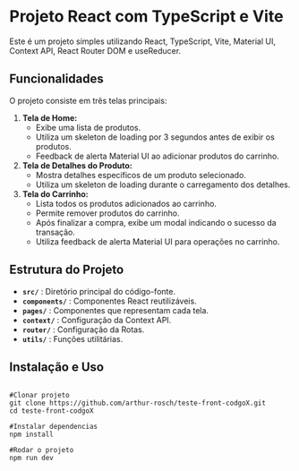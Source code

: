 # Projeto React com TypeScript e Vite

Este é um projeto simples utilizando React, TypeScript, Vite, Material UI, Context API, React Router DOM e useReducer.

## Funcionalidades

O projeto consiste em três telas principais:

1. **Tela de Home:**
   * Exibe uma lista de produtos.
   * Utiliza um skeleton de loading por 3 segundos antes de exibir os produtos.
   * Feedback de alerta Material UI ao adicionar produtos do carrinho.
2. **Tela de Detalhes do Produto:**
   * Mostra detalhes específicos de um produto selecionado.
   * Utiliza um skeleton de loading durante o carregamento dos detalhes.
3. **Tela do Carrinho:**
   * Lista todos os produtos adicionados ao carrinho.
   * Permite remover produtos do carrinho.
   * Após finalizar a compra, exibe um modal indicando o sucesso da transação.
   * Utiliza feedback de alerta Material UI para operações no carrinho.

## Estrutura do Projeto

* **`src/`** : Diretório principal do código-fonte.
* **`components/`** : Componentes React reutilizáveis.
* **`pages/`** : Componentes que representam cada tela.
* **`context/`** : Configuração da Context API.
* **`router/`** : Configuração da Rotas.
* **`utils/`** : Funções utilitárias.

## Instalação e Uso

```

#Clonar projeto
git clone https://github.com/arthur-rosch/teste-front-codgoX.git
cd teste-front-codgoX

#Instalar dependencias
npm install

#Rodar o projeto
npm run dev
```
